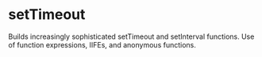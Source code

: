# setTimeout
Builds increasingly sophisticated setTimeout and setInterval functions. Use of function expressions, IIFEs, and anonymous functions.
